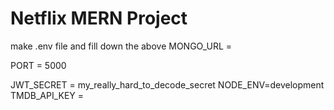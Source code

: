 # Netflix MERN Project
make .env file and fill down the above
MONGO_URL = 

PORT = 5000

JWT_SECRET = my_really_hard_to_decode_secret
NODE_ENV=development
TMDB_API_KEY = 


